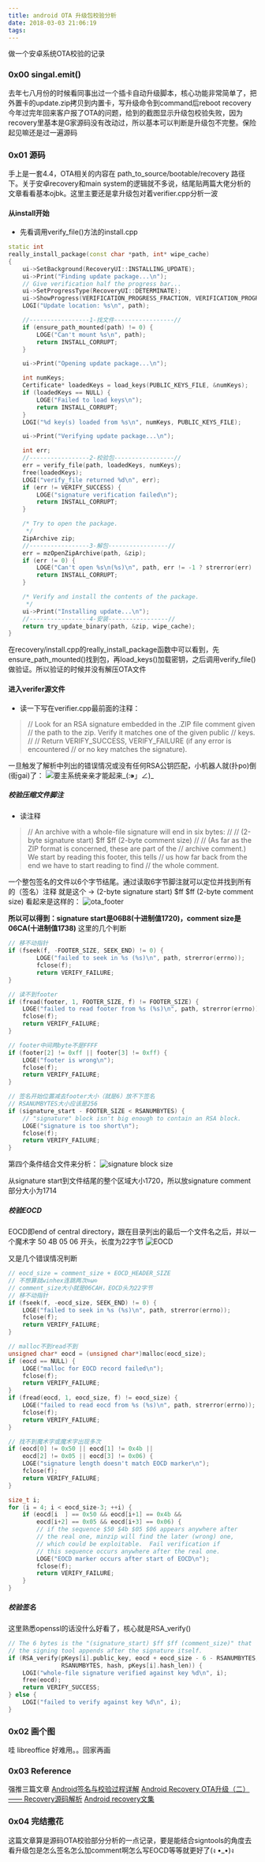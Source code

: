 ```yaml
---
title: android OTA 升级包校验分析
date: 2018-03-03 21:06:19
tags:
---
```


做一个安卓系统OTA校验的记录
### 0x00  singal.emit()
去年七八月份的时候看同事出过一个插卡自动升级脚本，核心功能非常简单了，把外置卡的update.zip拷贝到内置卡，写升级命令到command后reboot recovery
今年过完年回来客户报了OTA的问题，给到的截图显示升级包校验失败，因为recovery里基本是G家源码没有改动过，所以基本可以判断是升级包不完整。保险起见嘛还是过一遍源码
### 0x01  源码
手上是一套4.4，OTA相关的内容在 path_to_source/bootable/recovery 路径下。关于安卓recovery和main
 system的逻辑就不多说，结尾贴两篇大佬分析的文章看看基本ojbk。这里主要还是拿升级包对着verifier.cpp分析一波

<!-- more -->

#### 从install开始
+ 先看调用verify_file()方法的install.cpp
```cpp
static int
really_install_package(const char *path, int* wipe_cache)
{
    ui->SetBackground(RecoveryUI::INSTALLING_UPDATE);
    ui->Print("Finding update package...\n");
    // Give verification half the progress bar...
    ui->SetProgressType(RecoveryUI::DETERMINATE);
    ui->ShowProgress(VERIFICATION_PROGRESS_FRACTION, VERIFICATION_PROGRESS_TIME);
    LOGI("Update location: %s\n", path);

    //-----------------1-找文件-----------------//
    if (ensure_path_mounted(path) != 0) {  
        LOGE("Can't mount %s\n", path);
        return INSTALL_CORRUPT;
    }

    ui->Print("Opening update package...\n");

    int numKeys;
    Certificate* loadedKeys = load_keys(PUBLIC_KEYS_FILE, &numKeys);
    if (loadedKeys == NULL) {
        LOGE("Failed to load keys\n");
        return INSTALL_CORRUPT;
    }
    LOGI("%d key(s) loaded from %s\n", numKeys, PUBLIC_KEYS_FILE);

    ui->Print("Verifying update package...\n");

    int err;
    //-----------------2-校验包-----------------//
    err = verify_file(path, loadedKeys, numKeys);
    free(loadedKeys);
    LOGI("verify_file returned %d\n", err);
    if (err != VERIFY_SUCCESS) {
        LOGE("signature verification failed\n");
        return INSTALL_CORRUPT;
    }

    /* Try to open the package.
     */
    ZipArchive zip;
    //-----------------3-解包-----------------//
    err = mzOpenZipArchive(path, &zip);
    if (err != 0) {
        LOGE("Can't open %s\n(%s)\n", path, err != -1 ? strerror(err) : "bad");
        return INSTALL_CORRUPT;
    }

    /* Verify and install the contents of the package.
     */
    ui->Print("Installing update...\n");
    //-----------------4-安装-----------------//
    return try_update_binary(path, &zip, wipe_cache);
}
```
在recovery/install.cpp的really_install_package函数中可以看到，先ensure_path_mounted()找到包，再load_keys()加载密钥，之后调用verify_file()做验证。所以验证的时候并没有解压OTA文件
#### 进入verifer源文件
+ 读一下写在verifier.cpp最前面的注释：
> // Look for an RSA signature embedded in the .ZIP file comment given
// the path to the zip.  Verify it matches one of the given public
// keys.
//
// Return VERIFY_SUCCESS, VERIFY_FAILURE (if any error is encountered
// or no key matches the signature).

一旦触发了解析中列出的错误情况或没有任何RSA公钥匹配，小机器人就(扑po)倒(街gai)了：
![要主系统亲亲才能起来_(:⁍」∠)_](http://upload-images.jianshu.io/upload_images/2424151-d9d0b216c2c6b755.png?imageMogr2/auto-orient/strip%7CimageView2/2/w/1240)

##### 校验压缩文件脚注
+ 读注释
> // An archive with a whole-file signature will end in six bytes:
    //
    //   (2-byte signature start) $ff $ff (2-byte comment size)
    //
    // (As far as the ZIP format is concerned, these are part of the
    // archive comment.)  We start by reading this footer, this tells
    // us how far back from the end we have to start reading to find
    // the whole comment.

一个整包签名的文件以6个字节结尾。通过读取6字节脚注就可以定位并找到所有的（签名）注释
就是这个 -> (2-byte signature start) $ff $ff (2-byte comment size)
看起来是这样的：
![ota_footer](http://upload-images.jianshu.io/upload_images/2424151-af0c914e261d5477.png?imageMogr2/auto-orient/strip%7CimageView2/2/w/1240)

**所以可以得到：signature start是06B8(十进制值1720)，comment size是06CA(十进制值1738)**
这里的几个判断
```cpp
// 移不动指针
if (fseek(f, -FOOTER_SIZE, SEEK_END) != 0) {
        LOGE("failed to seek in %s (%s)\n", path, strerror(errno));
        fclose(f);
        return VERIFY_FAILURE;
}
```
```cpp
// 读不到footer
if (fread(footer, 1, FOOTER_SIZE, f) != FOOTER_SIZE) {
    LOGE("failed to read footer from %s (%s)\n", path, strerror(errno));
    fclose(f);
    return VERIFY_FAILURE;
}
```
```cpp
// footer中间两byte不是FFFF
if (footer[2] != 0xff || footer[3] != 0xff) {
    LOGE("footer is wrong\n");
    fclose(f);
    return VERIFY_FAILURE;
}
```
```cpp
// 签名开始位置减去footer大小（就是6）放不下签名
// RSANUMBYTES大小应该是256
if (signature_start - FOOTER_SIZE < RSANUMBYTES) {
    // "signature" block isn't big enough to contain an RSA block.
    LOGE("signature is too short\n");
    fclose(f);
    return VERIFY_FAILURE;
}
```
第四个条件结合文件来分析：
![signature block size](http://upload-images.jianshu.io/upload_images/2424151-3c554ec7e937bc76.png?imageMogr2/auto-orient/strip%7CimageView2/2/w/1240)

从signature start到文件结尾的整个区域大小1720，所以放signature comment部分大小为1714

##### 校验EOCD
EOCD即end of central directory，跟在目录列出的最后一个文件名之后，并以一个魔术字 50 4B 05 06 开头，长度为22字节
![EOCD](http://upload-images.jianshu.io/upload_images/2424151-c514824109a3e0c4.png?imageMogr2/auto-orient/strip%7CimageView2/2/w/1240)

又是几个错误情况判断
```cpp
// eocd_size = comment_size + EOCD_HEADER_SIZE
// 不想算就winhex连跳两次⊙ω⊙
// comment_size大小就是06CAH，EOCD头为22字节
// 移不动指针
if (fseek(f, -eocd_size, SEEK_END) != 0) {
    LOGE("failed to seek in %s (%s)\n", path, strerror(errno));
    fclose(f);
    return VERIFY_FAILURE;
}
```
```cpp
// malloc不到read不到
unsigned char* eocd = (unsigned char*)malloc(eocd_size);
if (eocd == NULL) {
    LOGE("malloc for EOCD record failed\n");
    fclose(f);
    return VERIFY_FAILURE;
}
if (fread(eocd, 1, eocd_size, f) != eocd_size) {
    LOGE("failed to read eocd from %s (%s)\n", path, strerror(errno));
    fclose(f);
    return VERIFY_FAILURE;
}
```
```cpp
// 找不到魔术字或魔术字出现多次
if (eocd[0] != 0x50 || eocd[1] != 0x4b ||
    eocd[2] != 0x05 || eocd[3] != 0x06) {
    LOGE("signature length doesn't match EOCD marker\n");
    fclose(f);
    return VERIFY_FAILURE;
}

size_t i;
for (i = 4; i < eocd_size-3; ++i) {
    if (eocd[i  ] == 0x50 && eocd[i+1] == 0x4b &&
        eocd[i+2] == 0x05 && eocd[i+3] == 0x06) {
        // if the sequence $50 $4b $05 $06 appears anywhere after
        // the real one, minzip will find the later (wrong) one,
        // which could be exploitable.  Fail verification if
        // this sequence occurs anywhere after the real one.
        LOGE("EOCD marker occurs after start of EOCD\n");
        fclose(f);
        return VERIFY_FAILURE;
    }
}
```
##### 校验签名
这里熟悉openssl的话没什么好看了，核心就是RSA_verify()
```cpp
// The 6 bytes is the "(signature_start) $ff $ff (comment_size)" that
// the signing tool appends after the signature itself.
if (RSA_verify(pKeys[i].public_key, eocd + eocd_size - 6 - RSANUMBYTES,
               RSANUMBYTES, hash, pKeys[i].hash_len)) {
    LOGI("whole-file signature verified against key %d\n", i);
    free(eocd);
    return VERIFY_SUCCESS;
} else {
    LOGI("failed to verify against key %d\n", i);
}
```

### 0x02 画个图
哇 libreoffice 好难用。。回家再画

### 0x03 Reference
强推三篇文章
[Android签名与校验过程详解](http://blog.csdn.net/gulinxieying/article/details/78677487)
[Android Recovery OTA升级（二）—— Recovery源码解析](http://blog.csdn.net/wzy_1988/article/details/46862247)
[Android recovery文集](http://blog.csdn.net/csdn66_2016/article/category/6762933)

### 0x04 完结撒花
这篇文章算是源码OTA校验部分分析的一点记录，要是能结合signtools的角度去看升级包是怎么签名怎么加comment啊怎么写EOCD等等就更好了(ง •_•)ง